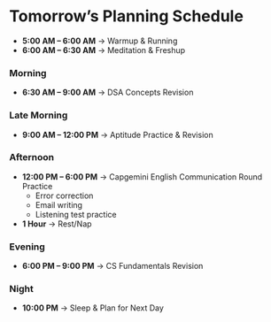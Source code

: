 # Tomorrow’s Planning Schedule

- **5:00 AM – 6:00 AM** → Warmup & Running
- **6:00 AM – 6:30 AM** → Meditation & Freshup

### Morning

- **6:30 AM – 9:00 AM** → DSA Concepts Revision

### Late Morning

- **9:00 AM – 12:00 PM** → Aptitude Practice & Revision

### Afternoon

- **12:00 PM – 6:00 PM** → Capgemini English Communication Round Practice
  - Error correction
  - Email writing
  - Listening test practice
- **1 Hour** → Rest/Nap

### Evening

- **6:00 PM – 9:00 PM** → CS Fundamentals Revision

### Night

- **10:00 PM** → Sleep & Plan for Next Day
